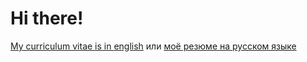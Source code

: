 # Hi there!

[My curriculum vitae is in english](./CV.en.md#readme)
или [моё резюме на русском языке](./CV.ru.md#readme)
